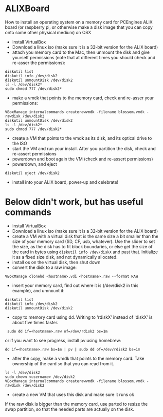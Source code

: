 # ALIXBoard
How to install an operating system on a memory card for PCEngines ALIX board (or raspberry pi, or otherwise make a disk image that you can copy onto some other physical medium) on OSX

- Install VirtualBox
- Download a linux iso (make sure it is a 32-bit version for the ALIX board)
- attach you memory card to the Mac, then unmount the disk and give yourself permissions (note that at different times you should check and re-asser the permissions):
```
diskutil list
diskutil info /dev/disk2
diskutil unmountDisk /dev/disk2
ls -l /dev/disk2*
sudo chmod 777 /dev/disk2*
```
- make a vmdk that points to the memory card, check and re-asser your permissions: 
```
VBoxManage internalcommands createrawvmdk -filename blossom.vmdk -rawdisk /dev/disk2
diskutil unmountDisk /dev/disk2
ls -l /dev/disk2*
sudo chmod 777 /dev/disk2*
```
- create a VM that points to the vmdk as its disk, and its optical drive to the ISO 
- start the VM and run your install.  After you partition the disk, check and re-assert permissions
- powerdown and boot again the VM (check and re-assert permissions)
- powerdown, and eject
```
diskutil eject /dev/disk2
```
- install into your ALIX board, power-up and celebrate!


# Below didn't work, but has useful commands

- Install VirtualBox
- Download a linux iso (make sure it is a 32-bit version for the ALIX board)
- create a VM with a virtual disk that is the same size a bit smaller than the size of your memory card (SD, CF, usb, whatever).  Use the slider to set the size, as the disk has to fit block boundaries, or else get the size of the card in bytes using `diskutil info /dev/diskX` and past that. Initialize it as a fixed size disk, and not dynamically allocated.
- install os on the virtual disk, then shut down
- convert the disk to a raw image: 
```
VBoxManage clonehd <hostname>.vdi <hostname>.raw --format RAW
```
- insert your memory card, find out where it is (/dev/disk2 in this example), and umnount it:
```
diskutil list
diskutil info /dev/disk2
diskutil unmountDisk /dev/disk2
```
- copy to memory card using dd.  Writing to 'rdiskX' instead of 'diskX' is about five times faster.
```
 sudo dd if=<hostname>.raw of=/dev/rdisk2 bs=1m
```
or if you want to see progress, install pv using homebrew:
```
dd if=<hostname>.raw bs=1m | pv | sudo dd of=/dev/rdisk2 bs=1m
```
- after the copy, make a vmdk that points to the memory card.  Take ownership of the card so that you can read from it.  
```
ls -l /dev/disk2
sudo chown <username> /dev/disk2
VBoxManage internalcommands createrawvmdk -filename blossom.vmdk -rawdisk /dev/disk2
```
- create a new VM that uses this disk and make sure it runs ok

If the raw disk is bigger than the memory card, use parted to resize the swap partition, so that the needed parts are actually on the disk.


